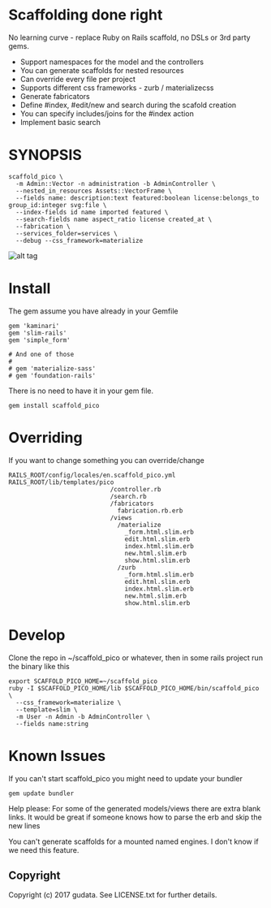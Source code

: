 # Scaffolding done right
No learning curve - replace Ruby on Rails scaffold, no DSLs or 3rd party gems.

* Support namespaces for the model and the controllers
* You can generate scaffolds for nested resources
* Can override every file per project
* Supports different css frameworks - zurb / materializecss
* Generate fabricators
* Define #index, #edit/new and search during the scafold creation
* You can specify includes/joins for the #index action
* Implement basic search


# SYNOPSIS

    scaffold_pico \
      -m Admin::Vector -n administration -b AdminController \
      --nested_in_resources Assets::VectorFrame \
      --fields name: description:text featured:boolean license:belongs_to group_id:integer svg:file \
      --index-fields id name imported featured \
      --search-fields name aspect_ratio license created_at \
      --fabrication \
      --services_folder=services \
      --debug --css_framework=materialize


![alt tag](https://raw.githubusercontent.com/gudata/scaffold_pico/master/doc/screenshot_index.jpg)



# Install
The gem assume you have already in your Gemfile

    gem 'kaminari'
    gem 'slim-rails'
    gem 'simple_form'

    # And one of those
    #
    # gem 'materialize-sass'
    # gem 'foundation-rails'

There is no need to have it in your gem file.

    gem install scaffold_pico

# Overriding
If you want to change something you can override/change

    RAILS_ROOT/config/locales/en.scaffold_pico.yml
    RAILS_ROOT/lib/templates/pico
                                /controller.rb
                                /search.rb
                                /fabricators
                                  fabrication.rb.erb
                                /views
                                  /materialize
                                    _form.html.slim.erb
                                    edit.html.slim.erb
                                    index.html.slim.erb
                                    new.html.slim.erb
                                    show.html.slim.erb
                                  /zurb
                                    _form.html.slim.erb
                                    edit.html.slim.erb
                                    index.html.slim.erb
                                    new.html.slim.erb
                                    show.html.slim.erb

# Develop

Clone the repo in ~/scaffold_pico or whatever, then in some rails project run the binary like this

    export SCAFFOLD_PICO_HOME=~/scaffold_pico
    ruby -I $SCAFFOLD_PICO_HOME/lib $SCAFFOLD_PICO_HOME/bin/scaffold_pico \
      --css_framework=materialize \
      --template=slim \
      -m User -n Admin -b AdminController \
      --fields name:string

# Known Issues
If you can't start scaffold_pico you might need to update your bundler

    gem update bundler

Help please: For some of the generated models/views there are extra blank links. It would be great if someone knows how to parse the erb and skip the new lines

You can't generate scaffolds for a mounted named engines. I don't know if we need this feature.


## Copyright

Copyright (c) 2017 gudata. See LICENSE.txt for further details.
